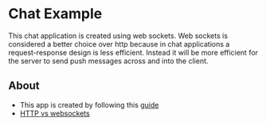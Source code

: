 # Chat Example 

This chat application is created using web sockets. Web sockets is considered a better choice over http because in chat applications a request-response design is less efficient. Instead it will be more efficient for the server to send push messages across and into the client.


## About

- This app is created by following this [guide](https://socket.io/get-started/chat/)
- [HTTP vs websockets](https://blogs.windows.com/windowsdeveloper/2016/03/14/when-to-use-a-http-call-instead-of-a-websocket-or-http-2-0/#:~:text=WebSockets%20allow%20for%20a%20higher,each%20message%20sent%20and%20received.&text=When%20a%20client%20wants%20ongoing,are%20generally%20a%20good%20fit)

